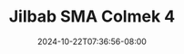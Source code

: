 --- 
title: "Jilbab SMA Colmek 4"
description: "streaming   Jilbab SMA Colmek 4 full   new"
date: 2024-10-22T07:36:56-08:00
file_code: "gnalmzgon5p6"
draft: false
cover: "tdv1glzojz8cssxx.jpg"
tags: ["Jilbab", "SMA", "Colmek", "bokep-indo", "bokep-viral", "bokep-ig"]
length: 61
fld_id: "1482568"
foldername: "AULIA TOBRUT"
categories: ["AULIA TOBRUT"]
views: 0
---